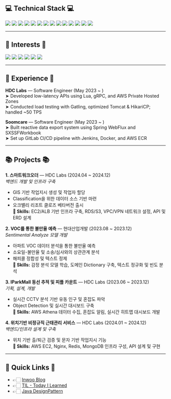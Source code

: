 ## 💻 Technical Stack 💻

<p>          
<img src="https://img.shields.io/badge/-Java-007396?style=plastic&logo=Java&logoColor=white"/>
<img src="https://img.shields.io/badge/-Spring%20Framework-6DB33F?style=plastic&logo=Spring&logoColor=white"/>
<img src="https://img.shields.io/badge/-Vue.js-4FC08D?style=plastic&logo=Vue.js&logoColor=white"/>
<img src="https://img.shields.io/badge/-JavaScript-F7DF1E?style=plastic&logo=JavaScript&logoColor=black"/>
<img src="https://img.shields.io/badge/-Thymeleaf-005F0F?style=plastic"/>
<img src="https://img.shields.io/badge/-gRPC-448AFF?style=plastic"/>
<img src="https://img.shields.io/badge/-PostgreSQL-336791?style=plastic&logo=PostgreSQL&logoColor=white"/>
<img src="https://img.shields.io/badge/-MySQL-FECC00?style=plastic&logo=MySQL&logoColor=white"/>
<img src="https://img.shields.io/badge/-MongoDB-47A248?style=plastic&logo=MongoDB&logoColor=white"/>
<img src="https://img.shields.io/badge/-Redis(Valkey)-DC382D?style=plastic&logo=Redis&logoColor=white"/>
<img src="https://img.shields.io/badge/-Docker-2496ED?style=plastic&logo=Docker&logoColor=white"/>
<img src="https://img.shields.io/badge/-AWS-232F3E?style=plastic&logo=Amazon%20AWS&logoColor=white"/>
<img src="https://img.shields.io/badge/-Linux-FCC624?style=plastic&logo=Linux&logoColor=black"/>
<img src="https://img.shields.io/badge/-Git-F05032?style=plastic&logo=Git&logoColor=white"/>
</p>

---

## 🥕 Interests 🥕

<p>
<img src="https://img.shields.io/badge/-Microservice-yellow?style=plastic"/>
<img src="https://img.shields.io/badge/-System%20Design-blue?style=plastic"/>
<img src="https://img.shields.io/badge/-Refactoring-lightgrey?style=plastic"/>
<img src="https://img.shields.io/badge/-Performance-red?style=plastic"/>
<img src="https://img.shields.io/badge/-CI/CD-brightgreen?style=plastic"/>
<img src="https://img.shields.io/badge/-Growth-lightgrey?style=plastic"/>
</p>

---

## 💼 Experience 💼

**HDC Labs** — Software Engineer (May 2023 ~ )  
➤ Developed low-latency APIs using Lua, gRPC, and AWS Private Hosted Zones  
➤ Conducted load testing with Gatling, optimized Tomcat & HikariCP; handled ~50 TPS  

**Soomcare** — Software Engineer (May 2023 ~ )  
➤ Built reactive data export system using Spring WebFlux and SXSSFWorkbook  
➤ Set up GitLab CI/CD pipeline with Jenkins, Docker, and AWS ECR  

---

## 📚 Projects 📚

**1. 스마트워크오더** — HDC Labs (2024.04 ~ 2024.12)  
*백엔드 개발 및 인프라 구축*  
- GIS 기반 작업지시 생성 및 작업자 할당  
- Classification을 위한 데이터 소스 기반 마련  
- 오크밸리 리조트 클로즈 베타버전 출시  
**🔧 Skills:** EC2/ALB 기반 인프라 구축, RDS/S3, VPC/VPN 네트워크 설정, API 및 ERD 설계  

**2. VOC를 통한 불만율 예측** — 현대산업개발 (2023.08 ~ 2023.12)  
*Sentimental Analyze 모델 개발*  
- 아파트 VOC 데이터 분석을 통한 불만율 예측  
- 소요일-불만율 및 소송/심사와의 상관관계 분석  
- 해피콜 정합성 및 텍스트 정제  
**🔧 Skills:** 감정 분석 모델 학습, 도메인 Dictionary 구축, 텍스트 정규화 및 빈도 분석  

**3. IParkMall 동선 추적 및 피플 카운트** — HDC Labs (2023.06 ~ 2023.12)  
*기획, 설계, 개발*  
- 실시간 CCTV 분석 기반 유동 인구 및 혼잡도 파악  
- Object Detection 및 실시간 대시보드 구축  
**🔧 Skills:** AWS Athena 데이터 수집, 혼잡도 알림, 실시간 히트맵 대시보드 개발  

**4. 위치기반 비정규직 근태관리 서비스** — HDC Labs (2024.01 ~ 2024.12)  
*백엔드/인프라 설계 및 구축*  
- 위치 기반 출/퇴근 검증 및 문자 기반 작업지시 기능  
**🔧 Skills:** AWS EC2, Nginx, Redis, MongoDB 인프라 구성, API 설계 및 구현  

---

## 🚀 Quick Links 🚀

- 👉🏻 [Inwoo Blog](https://bedongryeol.github.io/)  
- 👉🏻 [TIL - Today I Learned](https://github.com/BEDongryeol/TIL)  
- 👉🏻 [Java DesignPattern](https://github.com/BEDongryeol/DesignPattern)  
